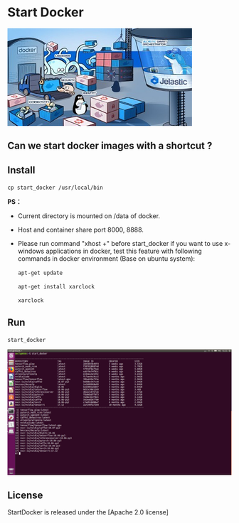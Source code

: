 Start Docker
====

![Docker](docker.jpeg)


Can we start docker images with a shortcut ?
----


Install
----
`cp start_docker /usr/local/bin`

**PS：** 
* Current directory is mounted on /data of docker.

* Host and container share port 8000, 8888.

* Please run command "xhost +" before start_docker if you want to use x-windows applications in docker, test this feature with following commands in docker environment (Base on ubuntu system):

  `apt-get update`

  `apt-get install xarclock`

  `xarclock`

   



Run
----
`start_docker`

![start_docker](start_docker.png)



License
----
StartDocker is released under the [Apache 2.0 license]

